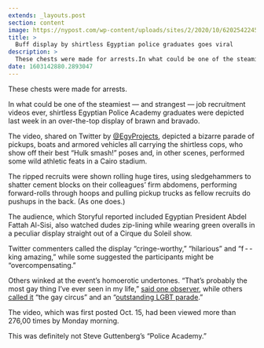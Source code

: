 ```yaml
--- 
extends: _layouts.post 
section: content 
image: https://nypost.com/wp-content/uploads/sites/2/2020/10/6202542245001-wp-rail-thumb-nyp.jpg?quality=90&strip=all&w=1200 
title: > 
  Buff display by shirtless Egyptian police graduates goes viral 
description: > 
  These chests were made for arrests.In what could be one of the steamiest — and strangest — job recruitment videos ever, shirtless Egyptian Police Academy graduates were depicted last week in an over-the-top display of brawn and bravado.The audience, which Storyful reported included Egyptian President Abdel Fattah Al-Sisi, also watched dudes zip-lining while wearing green overalls in a peculiar display straight out of a Cirque du Soleil show.Twitter commenters called the display “cringe-worthy,” “hilarious” and “f - - king amazing,” while some suggested the participants might be “overcompensating.”Others winked at the event’s homoerotic undertones.This was definitely not Steve Guttenberg’s “Police Academy.” 
date: 1603142880.2893047 
--- 
```

<div><p>These chests were made for arrests.</p>
<p>In what could be one of the steamiest &#8212; and strangest &#8212; job recruitment videos ever, shirtless Egyptian Police Academy graduates were depicted last week in an over-the-top display of brawn and bravado.</p>
<p>The video, shared on Twitter by <a href="https://twitter.com/EgyProjects/status/1316783257556582404" rel="noopener noreferrer" target="_blank">@EgyProjects</a>, depicted a bizarre parade of pickups, boats and armored vehicles all carrying the shirtless cops, who show off their best &#8220;Hulk smash!&#8221; poses and, in other scenes, performed some wild athletic feats in a Cairo stadium.</p>
<p>The ripped recruits were shown rolling huge tires, using sledgehammers to shatter cement blocks on their colleagues&#8217; firm abdomens, performing forward-rolls through hoops and pulling pickup trucks as fellow recruits do pushups in the back. (As one does.)</p>
 
<p>The audience, which Storyful reported included Egyptian President Abdel Fattah Al-Sisi, also watched dudes zip-lining while wearing green overalls in a peculiar display straight out of a Cirque du Soleil show.</p>
<p>Twitter commenters called the display &#8220;cringe-worthy,&#8221; &#8220;hilarious&#8221; and &#8220;f&#8201;-&#8201;-&#8201;king amazing,&#8221; while some suggested the participants might be &#8220;overcompensating.&#8221;</p>
<p>Others winked at the event&#8217;s homoerotic undertones. &#8220;That&#8217;s probably the most gay thing I&#8217;ve ever seen in my life,&#8221; <a href="https://twitter.com/RoyalMadjesty/status/1317554496663359488" rel="noopener noreferrer" target="_blank">said one observer</a>, while others <a href="https://twitter.com/Fiddledock/status/1318129474341392390" rel="noopener noreferrer" target="_blank">called it</a> &#8220;the gay circus&#8221; and an &#8220;<a href="https://twitter.com/Karrick46976979/status/1317475643034988545" rel="noopener noreferrer" target="_blank">outstanding LGBT parade</a>.&#8221;</p>
<p>The video, which was first posted Oct. 15, had been viewed more than 276,00 times by Monday morning.</p>
<p>This was definitely not Steve Guttenberg&#8217;s &#8220;Police Academy.&#8221;</p>
			</div>